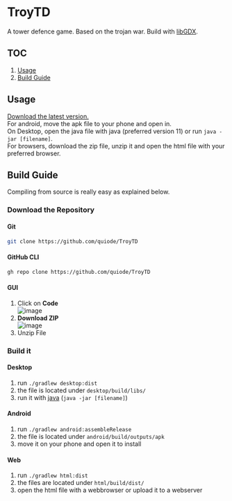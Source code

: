# TroyTD
 A tower defence game. Based on the trojan war. Build with [libGDX](https://github.com/libgdx/libgdx). 
## TOC
1. [Usage](#usage)
1. [Build Guide](#build-guide)
## Usage
[Download the latest version.](https://github.com/quiode/TroyTD/releases/latest)  
For android, move the apk file to your phone and open in.  
On Desktop, open the java file with java (preferred version 11) or run `java -jar [filename]`.  
For browsers, download the zip file, unzip it and open the html file with your preferred browser.
## Build Guide
Compiling from source is really easy as explained below.
### Download the Repository
#### Git
```bash
git clone https://github.com/quiode/TroyTD
```
#### GitHub CLI
```bash
gh repo clone https://github.com/quiode/TroyTD
```
#### GUI
1. Click on **Code**  
![image](https://user-images.githubusercontent.com/51075975/143856848-f05fa387-ccc1-4671-86c0-8b7cf52b4c79.png)
1. **Download ZIP**  
![image](https://user-images.githubusercontent.com/51075975/143857037-5f751b5c-9fe8-4155-9d96-373a8436b08b.png)
1. Unzip File
### Build it
#### Desktop
1. run `./gradlew desktop:dist`
2. the file is located under `desktop/build/libs/`
3. run it with [java](https://www.oracle.com/java/technologies/java-se-development-kit11-downloads.html) (`java -jar [filename]`)
#### Android
1. run `./gradlew android:assembleRelease`
2. the file is located under `android/build/outputs/apk`
3. move it on your phone and open it to install
#### Web
1. run `./gradlew html:dist`
2. the files are located under `html/build/dist/`
3. open the html file with a webbrowser or upload it to a webserver
